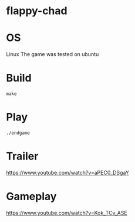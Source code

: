 # flappy-chad

# OS
Linux
The game was tested on ubuntu

# Build
`make`

# Play
`./endgame`

# Trailer
https://www.youtube.com/watch?v=aPEC0_DSgaY

# Gameplay
https://www.youtube.com/watch?v=Kok_TCv_ASE
